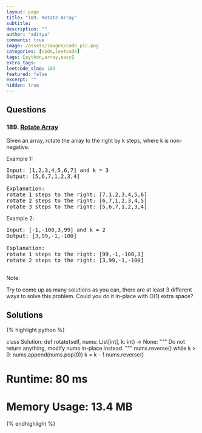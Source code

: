 ```yaml
---
layout: page
title: "189. Rotate Array"
subtitle: 
description: ""
author: "aditya"
comments: true
image: /assets/images/code_pic.png
categories: [code,leetcode]
tags: [python,array,easy]
extra_tags: 
leetcode_slno: 189
featured: false
excerpt: ""
hidden: true
---
```


## Questions

### 189. [Rotate Array](https://leetcode.com/problems/rotate-array/)

Given an array, rotate the array to the right by k steps, where k is non-negative.

Example 1:

<pre>
Input: [1,2,3,4,5,6,7] and k = 3
Output: [5,6,7,1,2,3,4]

Explanation:
rotate 1 steps to the right: [7,1,2,3,4,5,6]
rotate 2 steps to the right: [6,7,1,2,3,4,5]
rotate 3 steps to the right: [5,6,7,1,2,3,4]
</pre>

Example 2:

<pre>
Input: [-1,-100,3,99] and k = 2
Output: [3,99,-1,-100]

Explanation: 
rotate 1 steps to the right: [99,-1,-100,3]
rotate 2 steps to the right: [3,99,-1,-100]

</pre>

Note:

Try to come up as many solutions as you can, there are at least 3 different ways to solve this problem.
Could you do it in-place with O(1) extra space?

## Solutions

{% highlight python %}

class Solution:
    def rotate(self, nums: List[int], k: int) -> None:
        """
        Do not return anything, modify nums in-place instead.
        """
        nums.reverse()
        while k > 0:
            nums.append(nums.pop(0))
            k = k - 1
        nums.reverse()

# Runtime: 80 ms
# Memory Usage: 13.4 MB
{% endhighlight %}